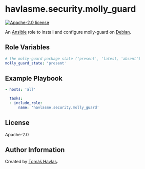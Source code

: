 havlasme.security.molly_guard
=============================

[![Apache-2.0 license][license-image]][license-link]

An [Ansible](https://www.ansible.com/) role to install and configure molly-guard on [Debian](https://www.debian.org/).


Role Variables
--------------

```yaml
# the molly-guard package state ('present', 'latest, 'absent')
molly_guard_state: 'present'
```


Example Playbook
----------------

```yaml title="Minimal"
- hosts: 'all'

  tasks:
  - include_role:
      name: 'havlasme.security.molly_guard'
```


License
-------

Apache-2.0


Author Information
------------------

Created by [Tomáš Havlas](https://havlas.me/).

[license-image]: https://img.shields.io/badge/license-Apache2.0-blue.svg?style=flat-square
[license-link]: ../../LICENSE
